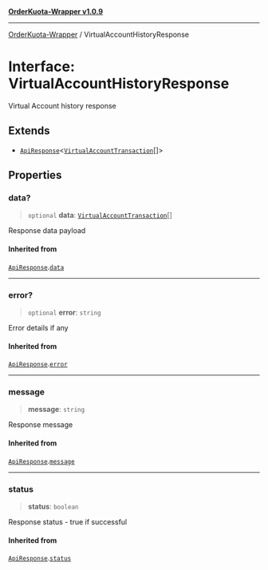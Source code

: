 [**OrderKuota-Wrapper v1.0.9**](../README.md)

***

[OrderKuota-Wrapper](../globals.md) / VirtualAccountHistoryResponse

# Interface: VirtualAccountHistoryResponse

Virtual Account history response

## Extends

- [`ApiResponse`](ApiResponse.md)\<[`VirtualAccountTransaction`](VirtualAccountTransaction.md)[]\>

## Properties

### data?

> `optional` **data**: [`VirtualAccountTransaction`](VirtualAccountTransaction.md)[]

Response data payload

#### Inherited from

[`ApiResponse`](ApiResponse.md).[`data`](ApiResponse.md#data)

***

### error?

> `optional` **error**: `string`

Error details if any

#### Inherited from

[`ApiResponse`](ApiResponse.md).[`error`](ApiResponse.md#error)

***

### message

> **message**: `string`

Response message

#### Inherited from

[`ApiResponse`](ApiResponse.md).[`message`](ApiResponse.md#message)

***

### status

> **status**: `boolean`

Response status - true if successful

#### Inherited from

[`ApiResponse`](ApiResponse.md).[`status`](ApiResponse.md#status)
